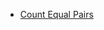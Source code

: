 * [Count Equal Pairs](https://github.com/werowe/HypatiaAcademy/blob/master/assignment/count%20pairs.ipynb)
